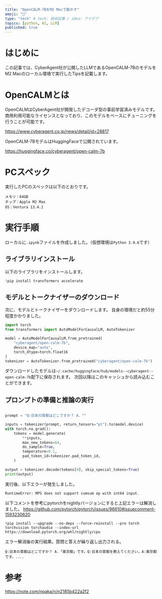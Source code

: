 ```yaml
---
title: "OpenCALM-7BをM2 Macで動かす"
emoji: "💬"
type: "tech" # tech: 技術記事 / idea: アイデア
topics: [python, AI, LLM]
published: true
---
```



# はじめに
この記事では、CyberAgent社が公開したLLMであるOpenCALM-7BのモデルをM2 Macのローカル環境で実行したTipsを記載します。

# OpenCALMとは

OpenCALMはCyberAgent社が開発したデコーダ型の事前学習済みモデルです。
商用利用可能なライセンスとなっており、このモデルをベースにチューニングを行うことが可能です。

https://www.cyberagent.co.jp/news/detail/id=28817

OpenCALM-7BモデルはHuggingFaceで公開されています。

https://huggingface.co/cyberagent/open-calm-7b

# PCスペック
実行したPCのスペックは以下のとおりです。

```
メモリ：64GB
チップ：Apple M2 Max
OS：Ventura 13.4.1 
```


# 実行手順

ローカルに`.ipynb`ファイルを作成しました。（仮想環境は`Python 3.9.6`です）

## ライブラリインストール

以下のライブラリをインストールします。

```python
!pip install transformers accelerate
```

## モデルとトークナイザーのダウンロード

次に、モデルとトークナイザーをダウンロードします。
自身の環境だと約55分程度かかりました。

```python
import torch
from transformers import AutoModelForCausalLM, AutoTokenizer

model = AutoModelForCausalLM.from_pretrained(
    "cyberagent/open-calm-7b", 
    device_map="auto", 
    torch_dtype=torch.float16
)
tokenizer = AutoTokenizer.from_pretrained("cyberagent/open-calm-7b")

```

ダウンロードしたモデルは`~/.cache/huggingface/hub/models--cyberagent--open-calm-7b`配下に保存されます。
次回以降はこのキャッシュから読み込むことができます。

## プロンプトの準備と推論の実行

```python

prompt = "Q:日本の首都はどこですか？ A.「"

inputs = tokenizer(prompt, return_tensors="pt").to(model.device)
with torch.no_grad():
    tokens = model.generate(
        **inputs,
        max_new_tokens=64,
        do_sample=True,
        temperature=0.1,
        pad_token_id=tokenizer.pad_token_id,
    )
    
output = tokenizer.decode(tokens[0], skip_special_tokens=True)
print(output)

```

実行後、以下エラーが発生しました。

```bash
RuntimeError: MPS does not support cumsum op with int64 input.
```

以下コメントを参考にpytorchをnightlyバージョンにすると上記エラーは解消しました。
https://github.com/pytorch/pytorch/issues/96610#issuecomment-1593230620

```
!pip install --upgrade --no-deps --force-reinstall --pre torch torchvision torchaudio --index-url https://download.pytorch.org/whl/nightly/cpu
```

エラー解消後の実行結果。質問と答えが繰り返し出力される。
```
Q:日本の首都はどこですか？ A.「東京都」です。Q:日本の首都を教えてください。A:東京都です。....
```

# 参考

https://note.com/npaka/n/n2185b422a2f2